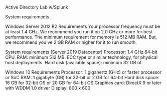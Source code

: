 Active Directory Lab w/Splunk





System requirements

Windows Server 2012 R2 Requirements 
Your processor frequency must be at least 1.4 GHz. We recommend you run 
it on 2.0 GHz or more for best performance. The minimum requirement for memory is 512 MB RAM. 
But, we recommend you've 2 GB RAM or higher for it to run smooth.

System requirements (Server 2019 Datacenter)
Processor: 1.4 GHz 64-bit CPU. RAM: minimum 512 MB. ECC type or similar technology, for 
physical host deployments. Hard disk (available space): minimum 32 GB of.

Windows 10 Requirements
Processor: 1 gigahertz (GHz) or faster processor or SoC
RAM: 1 gigabyte (GB) for 32-bit or 2 GB for 64-bit
Hard disk space: 16 GB for 32-bit OS or 20 GB for 64-bit OS
Graphics card: DirectX 9 or later with WDDM 1.0 driver
Display: 800 x 600
